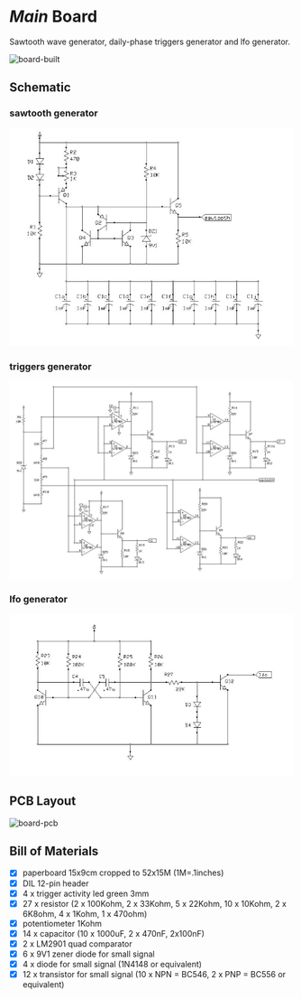 # *Main* Board
Sawtooth wave generator, daily-phase triggers generator and lfo generator.

![board-built](presepe-main-board_built.jpg)


## Schematic
### sawtooth generator
![board-schematic](presepe-main-board_sawtooth_sch.jpg)

### triggers generator
![board-schematic](presepe-main-board_triggers_sch.jpg)

### lfo generator
![board-schematic](presepe-main-board_lfo_sch.jpg)


## PCB Layout
![board-pcb](presepe-main-board_pcb.jpg)


## Bill of Materials
- [x] paperboard 15x9cm cropped to 52x15M (1M=.1inches)
- [x] DIL 12-pin header
- [x] 4 x trigger activity led green 3mm
- [x] 27 x resistor (2 x 100Kohm, 2 x 33Kohm, 5 x 22Kohm, 10 x 10Kohm, 2 x 6K8ohm, 4 x 1Kohm, 1 x 470ohm)
- [x] potentiometer 1Kohm
- [x] 14 x capacitor (10 x 1000uF, 2 x 470nF, 2x100nF)
- [x] 2 x LM2901 quad comparator
- [x] 6 x 9V1 zener diode for small signal
- [x] 4 x diode for small signal (1N4148 or equivalent)
- [x] 12 x transistor for small signal (10 x NPN = BC546, 2 x PNP = BC556 or equivalent)